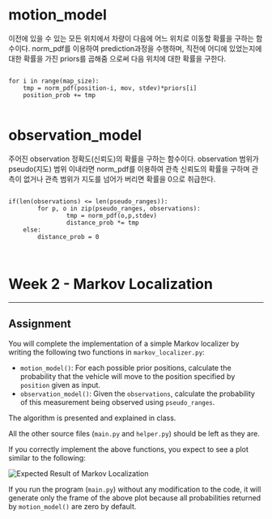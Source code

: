 
# motion_model

이전에 있을 수 있는 모든 위치에서 차량이 다음에 어느 위치로 이동할 확률을 구하는 함수이다.
norm_pdf를 이용하여 prediction과정을 수행하며, 직전에 어디에 있었는지에 대한 확률을 가진 priors를 곱해줌
으로써 다음 위치에 대한 확률을 구한다.

<pre>
<code>
for i in range(map_size):
    tmp = norm_pdf(position-i, mov, stdev)*priors[i]
    position_prob += tmp
</code>
</pre>

# observation_model

주어진 observation 정확도(신뢰도)의 확률을 구하는 함수이다.
observation 범위가 pseudo(지도) 범위 이내라면 norm_pdf를 이용하여 관측 신뢰도의 확률을 구하며
관측이 없거나 관측 범위가 지도를 넘어가 버리면 확률을 0으로 취급한다. 

<pre>
<code>
if(len(observations) <= len(pseudo_ranges)):
        for p, o in zip(pseudo_ranges, observations):
                tmp = norm_pdf(o,p,stdev)
                distance_prob *= tmp
    else:
        distance_prob = 0

</code>
</pre>


# Week 2 - Markov Localization

---

[//]: # (Image References)
[plot]: ./markov.gif

## Assignment

You will complete the implementation of a simple Markov localizer by writing the following two functions in `markov_localizer.py`:

* `motion_model()`: For each possible prior positions, calculate the probability that the vehicle will move to the position specified by `position` given as input.
* `observation_model()`: Given the `observations`, calculate the probability of this measurement being observed using `pseudo_ranges`.

The algorithm is presented and explained in class.

All the other source files (`main.py` and `helper.py`) should be left as they are.

If you correctly implement the above functions, you expect to see a plot similar to the following:

![Expected Result of Markov Localization][plot]

If you run the program (`main.py`) without any modification to the code, it will generate only the frame of the above plot because all probabilities returned by `motion_model()` are zero by default.
